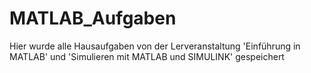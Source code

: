 # MATLAB_Aufgaben
Hier wurde alle Hausaufgaben von der Lerveranstaltung 'Einführung in MATLAB' und 'Simulieren mit MATLAB und SIMULINK' gespeichert
